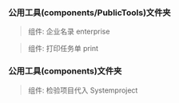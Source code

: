 ### 公用工具(components/PublicTools)文件夹
> 组件: 企业名录 enterprise 

> 组件: 打印任务单 print

### 公用工具(components)文件夹
> 组件: 检验项目代入 Systemproject
